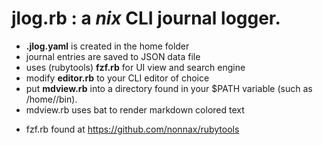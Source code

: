 # jlog.rb : a *nix* CLI journal logger.
- **.jlog.yaml** is created in the home folder
- journal entries are saved to JSON data file
- uses (rubytools) **fzf.rb** for UI view and search engine  
- modify **editor.rb** to your CLI editor of choice
- put **mdview.rb** into a directory found in your $PATH variable (such as /home/<user>/bin).
- mdview.rb uses bat to render markdown colored text

* fzf.rb found at https://github.com/nonnax/rubytools
